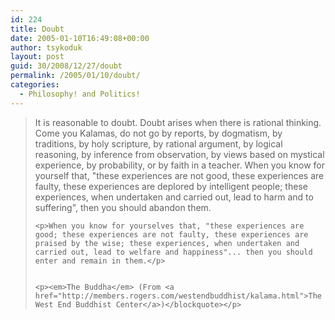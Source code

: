 ```yaml
---
id: 224
title: Doubt
date: 2005-01-10T16:49:08+00:00
author: tsykoduk
layout: post
guid: 30/2008/12/27/doubt
permalink: /2005/01/10/doubt/
categories:
  - Philosophy! and Politics!
---
```

<blockquote>It is reasonable to doubt. Doubt arises when there is rational thinking. Come you Kalamas, do not go by reports, by dogmatism, by traditions, by holy scripture, by rational argument, by logical reasoning, by inference from observation, by views based on mystical experience, by probability, or by faith in a teacher. When you know for yourself that, "these experiences are not good, these experiences are faulty, these experiences are deplored by intelligent people; these experiences, when undertaken and carried out, lead to harm and to suffering", then you should abandon them.

	<p>When you know for yourselves that, "these experiences are good; these experiences are not faulty, these experiences are praised by the wise; these experiences, when undertaken and carried out, lead to welfare and happiness"... then you should enter and remain in them.</p>


	<p><em>The Buddha</em> (From <a href="http://members.rogers.com/westendbuddhist/kalama.html">The West End Buddhist Center</a>)</blockquote></p>